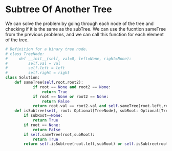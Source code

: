 # Subtree Of Another Tree
We can solve the problem by going through each node of the tree and checking if it is the same as the subTree. We can use the fucntion sameTree from the previous problems, and we can call this function for each element of the tree.
```python
# Definition for a binary tree node.
# class TreeNode:
#     def __init__(self, val=0, left=None, right=None):
#         self.val = val
#         self.left = left
#         self.right = right
class Solution:
    def sameTree(self,root,root2):
            if root == None and root2 == None:
                return True
            if root == None or root2 == None:
                return False
            return root.val == root2.val and self.sameTree(root.left,root2.left) and self.sameTree(root.right,root2.right)
    def isSubtree(self, root: Optional[TreeNode], subRoot: Optional[TreeNode]) -> bool:
        if subRoot==None:
            return True
        if root == None:
            return False
        if self.sameTree(root,subRoot):
            return True
        return self.isSubtree(root.left,subRoot) or self.isSubtree(root.right,subRoot)

```
